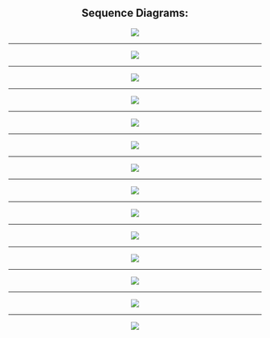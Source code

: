   ## <div align="center">Sequence Diagrams:</div> 
<p align="center">


  
 <img src = https://github.com/dspm2212/advanced-programing-ud/assets/151407920/26d8191b-50c3-4ca3-a099-8d59fa6a57d3>
</p>

---

<p align="center">
 <img src = https://github.com/dspm2212/advanced-programing-ud/assets/151407920/0a7d7f53-156f-46a1-8c3e-019898e0749e>
</p>

---

<p align="center">
 <img src =https://github.com/dspm2212/advanced-programing-ud/assets/151407920/2be2730e-839d-464a-8f80-3883bb1433ee>
</p>

---

<p align="center">
 <img src =https://github.com/dspm2212/advanced-programing-ud/assets/151407920/622015dc-00ce-4870-9417-6a0ce3e41416>
</p>

---

<p align="center">
 <img src =https://github.com/dspm2212/advanced-programing-ud/assets/151407920/1fcb4ab2-4a19-459e-9c9c-2b39eaf54117>
</p>

---

<p align="center">
 <img src =https://github.com/dspm2212/advanced-programing-ud/assets/151407920/59d0f560-3a34-4132-bd60-3cbfe05dac90>
</p>

---

<p align="center">
 <img src =https://github.com/dspm2212/advanced-programing-ud/assets/151407920/0be00712-07b3-4a5a-a4e5-513880e0ca2f>
</p>

---

<p align="center">
 <img src =https://github.com/dspm2212/advanced-programing-ud/assets/151407920/4ee25d5a-e2bf-490a-87b3-24f0702b6640>
</p>

---


<p align="center">
 <img src =(https://github.com/dspm2212/advanced-programing-ud/assets/151407920/eb3123f2-e27f-4195-b0bf-3b2e2abef7da>
</p>

---

<p align="center">
 <img src =https://github.com/dspm2212/advanced-programing-ud/assets/151407920/719fda69-7690-4945-94d0-440f0e9c5d7f>
</p>


---

<p align="center">
 <img src =https://github.com/dspm2212/advanced-programing-ud/assets/151407920/bf523fd4-db7d-4494-86b4-97fd4ad3d034>
</p>

---

<p align="center">
 <img src =https://github.com/dspm2212/advanced-programing-ud/assets/151407920/0e4bb0df-9169-42e2-ac66-4764b05b16bb>
</p>

---

<p align="center">
 <img src =https://github.com/dspm2212/advanced-programing-ud/assets/151407920/056229b4-fe9d-402b-943c-0560169b73a3>
</p>

---

<p align="center">
 <img src =https://github.com/dspm2212/advanced-programing-ud/assets/151407920/791fc999-483e-422c-8150-e61b8f4b752a>
</p>

